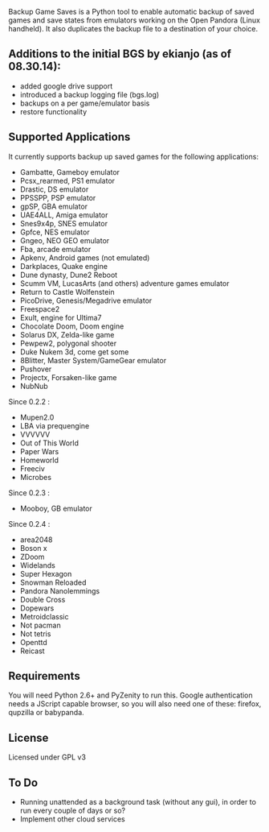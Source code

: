 Backup Game Saves is a Python tool to enable automatic backup of saved games and save states from emulators working on the Open Pandora (Linux handheld). It also duplicates the backup file to a destination of your choice.

Additions to the initial BGS by ekianjo (as of 08.30.14):
---

- added google drive support
- introduced a backup logging file (bgs.log)
- backups on a per game/emulator basis
- restore functionality

Supported Applications
----------------------
It currently supports backup up saved games for the following applications: 

- Gambatte, Gameboy emulator
- Pcsx_rearmed, PS1 emulator
- Drastic, DS emulator
- PPSSPP, PSP emulator
- gpSP, GBA emulator
- UAE4ALL, Amiga emulator
- Snes9x4p, SNES emulator
- Gpfce, NES emulator
- Gngeo, NEO GEO emulator
- Fba, arcade emulator
- Apkenv, Android games (not emulated)
- Darkplaces, Quake engine
- Dune dynasty, Dune2 Reboot
- Scumm VM, LucasArts (and others) adventure games emulator
- Return to Castle Wolfenstein
- PicoDrive, Genesis/Megadrive emulator
- Freespace2
- Exult, engine for Ultima7
- Chocolate Doom, Doom engine
- Solarus DX, Zelda-like game
- Pewpew2, polygonal shooter
- Duke Nukem 3d, come get some
- 8Blitter, Master System/GameGear emulator
- Pushover
- Projectx, Forsaken-like game	
- NubNub	

Since 0.2.2 :
- Mupen2.0
- LBA via prequengine
- VVVVVV
- Out of This World
- Paper Wars
- Homeworld
- Freeciv
- Microbes

Since 0.2.3 : 
- Mooboy, GB emulator

Since 0.2.4 : 	
- area2048
- Boson x
- ZDoom
- Widelands
- Super Hexagon
- Snowman Reloaded
- Pandora Nanolemmings
- Double Cross
- Dopewars
- Metroidclassic
- Not pacman
- Not tetris
- Openttd
- Reicast	

Requirements
------------

You will need Python 2.6+ and PyZenity to run this.
Google authentication needs a JScript capable browser, so you will also need one of these: firefox, qupzilla or babypanda.

License
-------

Licensed under GPL v3

To Do
-----

- Running unattended as a background task (without any gui), in order to run every couple of days or so?
- Implement other cloud services
